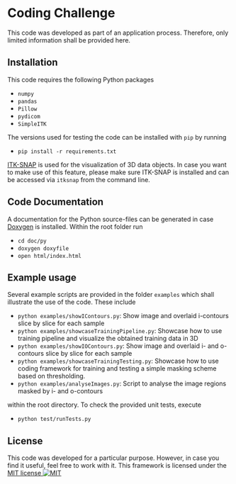 # Coding Challenge

This code was developed as part of an application process. Therefore,
only limited information shall be provided here.

## Installation

This code requires the following Python packages 
* `numpy`
* `pandas`
* `Pillow`
* `pydicom`
* `SimpleITK`

The versions used for testing the code can be installed with `pip` by running
* `pip install -r requirements.txt`

[ITK-SNAP](http://www.itksnap.org/pmwiki/pmwiki.php) is used for the visualization of 3D data objects. In case you want to make use of this feature, please make sure ITK-SNAP is installed and can be accessed via `itksnap` from the command line.

## Code Documentation
A documentation for the Python source-files can be generated in case [Doxygen](http://www.doxygen.org) is installed. Within the root folder run
* `cd doc/py`
* `doxygen doxyfile`
* `open html/index.html`

## Example usage
Several example scripts are provided in the folder `examples` which shall illustrate the use of the code.  These include
* `python examples/showIContours.py`: Show image and overlaid i-contours slice by slice for each sample
* `python examples/showcaseTrainingPipeline.py`: Showcase how to use training pipeline and visualize the obtained training data in 3D
* `python examples/showIOContours.py`: Show image and overlaid i- and o-contours slice by slice for each sample
* `python examples/showcaseTrainingTesting.py`: Showcase how to use coding framework for training and testing a simple masking scheme based on thresholding.
* `python examples/analyseImages.py`: Script to analyse the image regions masked by i- and o-contours

within the root directory. To check the provided unit tests, execute
* `python test/runTests.py`


## License
This code was developed for a particular purpose. However, in case you find it
useful, feel free to work with it. 
This framework is licensed under the [MIT license ![MIT](https://raw.githubusercontent.com/legacy-icons/license-icons/master/dist/32x32/mit.png)](http://opensource.org/licenses/MIT)